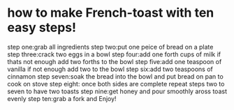 # how to make French-toast with ten easy steps!
step one:grab all ingredients
step two:put one peice of bread on a plate
step three:crack two eggs in a bowl
step four:add one forth cups of milk if thats not enough add two forths to the bowl
step five:add one teaspoon of vanilla if not enough add two to the bowl
step six:add two teaspoons of cinnamon
step seven:soak the bread into the bowl and put bread on pan to cook on stove
step eight: once both sides are complete repeat steps two to seven to have two toasts
step nine:get honey and pour smoothly aross toast evenly
step ten:grab a fork and Enjoy!
